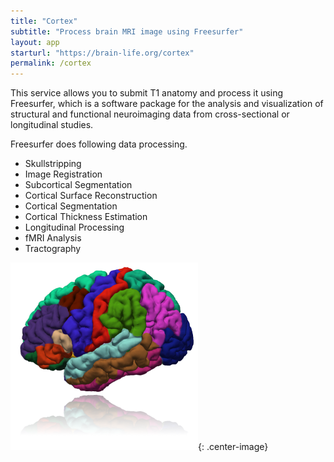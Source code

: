 ```yaml
---
title: "Cortex"
subtitle: "Process brain MRI image using Freesurfer"
layout: app
starturl: "https://brain-life.org/cortex"
permalink: /cortex
---
```


This service allows you to submit T1 anatomy and process it using Freesurfer, which is a software package for the analysis and visualization of structural and functional neuroimaging data from cross-sectional or longitudinal studies.

Freesurfer does following data processing.

* Skullstripping
* Image Registration
* Subcortical Segmentation
* Cortical Surface Reconstruction
* Cortical Segmentation
* Cortical Thickness Estimation
* Longitudinal Processing
* fMRI Analysis
* Tractography

![Freesurfer](/images/fscortex.png){: .center-image}

